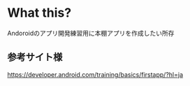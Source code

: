 # What this?

Andoroidのアプリ開発練習用に本棚アプリを作成したい所存

## 参考サイト様

https://developer.android.com/training/basics/firstapp/?hl=ja

